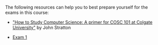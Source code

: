 The following resources can help you to best prepare yourself for the exams in this course:

 - ["How to Study Computer Science: A primer for COSC 101 at Colgate University"](howtostudy) by John Stratton <br />

 - [Exam 1](exam1)